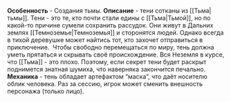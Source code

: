 **Особенность** - Создания тьмы.
**Описание** - тени сотканы из [[Тьма|тьмы]]. Тени - это те, кто почти стали едины с [[Тьма|Тьмой]], но по какой-то причине сумели сохранить рассудок. Они живут в Дальних землях [[Темноземье|Темноземья]] и сторонятся людей. Однако всегда в тихой деревушке может найтись тот, кто захочет отправиться в приключение. 
Чтобы свободно перемещаться по миру, тень должна уметь прятаться и скрывать своё происхождение. Вся Неземля в курсе, что [[Тьма]] - это плохо. Поэтому, если секрет тени будет раскрыт поднимется знатная шумиха, что наверняка закончится печально.
**Механика** - тень обладает артефактом “маска”, что даёт носителю облик человека. Раз за сессию, игрок может сменить внешность персонажа (только лицо).